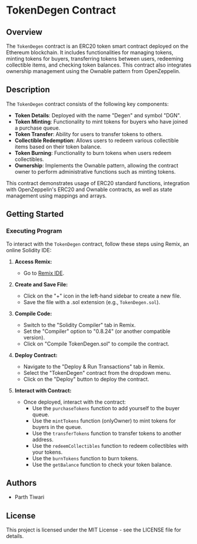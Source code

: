 # TokenDegen Contract

## Overview

The `TokenDegen` contract is an ERC20 token smart contract deployed on the Ethereum blockchain. It includes functionalities for managing tokens, minting tokens for buyers, transferring tokens between users, redeeming collectible items, and checking token balances. This contract also integrates ownership management using the Ownable pattern from OpenZeppelin.

## Description

The `TokenDegen` contract consists of the following key components:

- **Token Details**: Deployed with the name "Degen" and symbol "DGN".
- **Token Minting**: Functionality to mint tokens for buyers who have joined a purchase queue.
- **Token Transfer**: Ability for users to transfer tokens to others.
- **Collectible Redemption**: Allows users to redeem various collectible items based on their token balance.
- **Token Burning**: Functionality to burn tokens when users redeem collectibles.
- **Ownership**: Implements the Ownable pattern, allowing the contract owner to perform administrative functions such as minting tokens.

This contract demonstrates usage of ERC20 standard functions, integration with OpenZeppelin's ERC20 and Ownable contracts, as well as state management using mappings and arrays.

## Getting Started

### Executing Program

To interact with the `TokenDegen` contract, follow these steps using Remix, an online Solidity IDE:

1. **Access Remix:**
   - Go to [Remix IDE](https://remix.ethereum.org/).

2. **Create and Save File:**
   - Click on the "+" icon in the left-hand sidebar to create a new file.
   - Save the file with a .sol extension (e.g., `TokenDegen.sol`).

3. **Compile Code:**
   - Switch to the "Solidity Compiler" tab in Remix.
   - Set the "Compiler" option to "0.8.24" (or another compatible version).
   - Click on "Compile TokenDegen.sol" to compile the contract.

4. **Deploy Contract:**
   - Navigate to the "Deploy & Run Transactions" tab in Remix.
   - Select the "TokenDegen" contract from the dropdown menu.
   - Click on the "Deploy" button to deploy the contract.

5. **Interact with Contract:**
   - Once deployed, interact with the contract:
     - Use the `purchaseTokens` function to add yourself to the buyer queue.
     - Use the `mintTokens` function (onlyOwner) to mint tokens for buyers in the queue.
     - Use the `transferTokens` function to transfer tokens to another address.
     - Use the `redeemCollectibles` function to redeem collectibles with your tokens.
     - Use the `burnTokens` function to burn tokens.
     - Use the `getBalance` function to check your token balance.

## Authors

- Parth Tiwari

## License

This project is licensed under the MIT License - see the LICENSE file for details.
